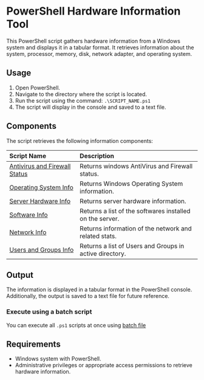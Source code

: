 # PowerShell Hardware Information Tool

This PowerShell script gathers hardware information from a Windows system and displays it in a tabular format. It retrieves information about the system, processor, memory, disk, network adapter, and operating system.

## Usage

1. Open PowerShell.
2. Navigate to the directory where the script is located.
3. Run the script using the command: `.\SCRIPT_NAME.ps1`
4. The script will display in the console and saved to a text file.

## Components

The script retrieves the following information components:

| Script Name | Description |
| :--- | :--- |
| [Antivirus and Firewall Status](https://github.com/mub3en/PowerShell-Automation-Tools/tree/master/Windows/AV_Firewall_status.ps1) | Returns windows AntiVirus and Firewall status. |
| [Operating System Info](https://github.com/mub3en/PowerShell-Automation-Tools/tree/master/Windows/OS_info.ps1) | Returns Windows Operating System information. |
| [Server Hardware Info](https://github.com/mub3en/PowerShell-Automation-Tools/tree/master/Windows/Server_Hardware_info.ps1) | Returns server hardware information. |
| [Software Info](https://github.com/mub3en/PowerShell-Automation-Tools/tree/master/Windows/software_info.ps1) | Returns a list of the softwares installed on the server. |
| [Network Info](https://github.com/mub3en/PowerShell-Automation-Tools/tree/master/Windows/server_network_info.ps1) | Returns information of the network and related stats. |
| [Users and Groups Info](https://github.com/mub3en/PowerShell-Automation-Tools/tree/master/Windows/users_groups_info.ps1) | Returns a list of Users and Groups in active directory. |

## Output

The information is displayed in a tabular format in the PowerShell console. Additionally, the output is saved to a text file for future reference.

### Execute using a batch script
You can execute all `.ps1` scripts at once using [batch file](https://github.com/mub3en/PowerShell-Automation-Tools/tree/master/Windows/execute_ALL_Scripts.bat)

## Requirements

- Windows system with PowerShell.
- Administrative privileges or appropriate access permissions to retrieve hardware information.

